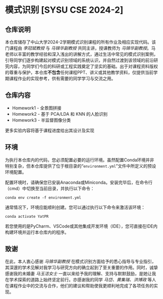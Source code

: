 # 模式识别 [SYSU CSE 2024-2]

## 仓库说明

本仓库储存了中山大学2024-2学期模式识别课程的所有作业及相应实现代码。该门课程由 *李冠斌教授* 与 *马锦华副教授* 共同主讲，授课教师为 *马锦华副教授*。马老师以丰富的教学经验和深入浅出的讲解方式，通过生活中常见的模式识别案例，引导同学们逐步构建起对模式识别领域的系统认识，并自然过渡到该领域的前沿研究内容，为同学们今后的科研或工程实践奠定了坚实的基础。出于对课程资料版权的尊重与保护，本仓库**不包含**任何课程PPT、讲义或其他教学资料，仅提供当前学期课程作业的实现参考，供有需要的同学学习与交流之用。

## 仓库内容

* Homework1 - 全景图拼接
* Homework2 - 基于 PCA/LDA 和 KNN 的人脸识别
* Homework3 - 半监督图像分类

更多实验内容将基于课程进度给出其设计及实现

## 环境

为执行本仓库内的代码，您必须配置必要的运行环境。虽然配置Conda环境并非特别复杂，但本仓库提供了位于根目录的“`environment.yml`”文件中所定义的预设环境配置。

配置环境时，请确保您已安装Anaconda或Miniconda。安装完毕后，在命令行（cmd）中切换至当前目录，并执行以下命令：

```shell
conda env create -f environment.yml
```

通常情况下，环境应能顺利创建。您可以通过执行以下命令来激活该环境：

```shell
conda activate YatPR
```

若您使用的是PyCharm、VSCode或其他集成开发环境（IDE），您可直接在IDE内构建环境并运行本仓库内的程序。

## 致谢

在此，本人衷心感谢 *马锦华副教授* 在模式识别方面给予的悉心指导与专业指引，其深邃的学术见解对我学习与研究方向的确立起到了至关重要的作用。同时，诚挚感谢我的未婚妻 *马玉洁女士* 一直以来给予我的理解、支持与默默鼓励，是她让我在学术探索的道路上始终坚定前行。亦感谢我的同学 *马岱、黄集瑞、洪博政* 等人在课程作业中的交流与合作，他们的建议和帮助使我更顺利地完成了各项任务的实现。
